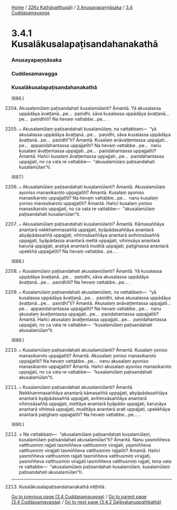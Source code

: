 
[Home](/) / [32Kv Kathāvatthupāḷi](../../../32Kv.md) / [3 Anusayapaṇṇāsaka](../../3.md) / [3.4 Cuddasamavagga](../3.4.md)

# 3.4.1 Kusalākusalapaṭisandahanakathā

### Anusayapaṇṇāsaka

### Cuddasamavagga

### Kusalākusalapaṭisandahanakathā

(686.)

2204. Akusalamūlaṃ paṭisandahati kusalamūlanti? Āmantā. Yā akusalassa uppādāya āvaṭṭanā…pe…  paṇidhi, sāva kusalassa uppādāya āvaṭṭanā…pe…  paṇidhīti? Na hevaṃ vattabbe…pe… .

2205. ๐ Akusalamūlaṃ paṭisandahati kusalamūlaṃ, na vattabbaṃ—  “yā akusalassa uppādāya āvaṭṭanā…pe…  paṇidhi, sāva kusalassa uppādāya āvaṭṭanā…pe…  paṇidhī”ti? Āmantā. Kusalaṃ anāvaṭṭentassa uppajjati…pe…  appaṇidahantassa uppajjatīti? Na hevaṃ vattabbe…pe…  nanu kusalaṃ āvaṭṭentassa uppajjati…pe…  paṇidahantassa uppajjatīti? Āmantā. Hañci kusalaṃ āvaṭṭentassa uppajjati…pe…  paṇidahantassa uppajjati, no ca vata re vattabbe—  “akusalamūlaṃ paṭisandahati kusalamūlan”ti.

(687.)

2206. ๐ Akusalamūlaṃ paṭisandahati kusalamūlanti? Āmantā. Akusalamūlaṃ ayoniso manasikaroto uppajjatīti? Āmantā. Kusalaṃ ayoniso manasikaroto uppajjatīti? Na hevaṃ vattabbe…pe…  nanu kusalaṃ yoniso manasikaroto uppajjatīti? Āmantā. Hañci kusalaṃ yoniso manasikaroto uppajjati, no ca vata re vattabbe—  “akusalamūlaṃ paṭisandahati kusalamūlan”ti.

2207. ๐ Akusalamūlaṃ paṭisandahati kusalamūlanti? Āmantā. Kāmasaññāya anantarā nekkhammasaññā uppajjati, byāpādasaññāya anantarā abyāpādasaññā uppajjati, vihiṃsāsaññāya anantarā avihiṃsāsaññā uppajjati, byāpādassa anantarā mettā uppajjati, vihiṃsāya anantarā karuṇā uppajjati, aratiyā anantarā muditā uppajjati, paṭighassa anantarā upekkhā uppajjatīti? Na hevaṃ vattabbe…pe… .

(688.)

2208. ๐ Kusalamūlaṃ paṭisandahati akusalamūlanti? Āmantā. Yā kusalassa uppādāya āvaṭṭanā…pe…  paṇidhi, sāva akusalassa uppādāya āvaṭṭanā…pe…  paṇidhīti? Na hevaṃ vattabbe…pe… .

2209. ๐ Kusalamūlaṃ paṭisandahati akusalamūlaṃ, na vattabbaṃ—  “yā kusalassa uppādāya āvaṭṭanā…pe…  paṇidhi, sāva akusalassa uppādāya āvaṭṭanā…pe…  paṇidhī”ti? Āmantā. Akusalaṃ anāvaṭṭentassa uppajjati…pe…  appaṇidahantassa uppajjatīti? Na hevaṃ vattabbe…pe…  nanu akusalaṃ āvaṭṭentassa uppajjati…pe…  paṇidahantassa uppajjatīti? Āmantā. Hañci akusalaṃ āvaṭṭentassa uppajjati…pe…  paṇidahantassa uppajjati, no ca vata re vattabbe—  “kusalamūlaṃ paṭisandahati akusalamūlan”ti.

(689.)

2210. ๐ Kusalamūlaṃ paṭisandahati akusalamūlanti? Āmantā. Kusalaṃ yoniso manasikaroto uppajjatīti? Āmantā. Akusalaṃ yoniso manasikaroto uppajjatīti? Na hevaṃ vattabbe…pe…  nanu akusalaṃ ayoniso manasikaroto uppajjatīti? Āmantā. Hañci akusalaṃ ayoniso manasikaroto uppajjati, no ca vata re vattabbe—  “kusalamūlaṃ paṭisandahati akusalamūlan”ti.

2211. ๐ Kusalamūlaṃ paṭisandahati akusalamūlanti? Āmantā. Nekkhammasaññāya anantarā kāmasaññā uppajjati, abyāpādasaññāya anantarā byāpādasaññā uppajjati, avihiṃsāsaññāya anantarā vihiṃsāsaññā uppajjati, mettāya anantarā byāpādo uppajjati, karuṇāya anantarā vihiṃsā uppajjati, muditāya anantarā arati uppajjati, upekkhāya anantarā paṭighaṃ uppajjatīti? Na hevaṃ vattabbe…pe… .

(690.)

2212. × Na vattabbaṃ—  “akusalamūlaṃ paṭisandahati kusalamūlaṃ, kusalamūlaṃ paṭisandahati akusalamūlan”ti? Āmantā. Nanu yasmiññeva vatthusmiṃ rajjati tasmiññeva vatthusmiṃ virajjati, yasmiññeva vatthusmiṃ virajjati tasmiññeva vatthusmiṃ rajjatīti? Āmantā. Hañci yasmiññeva vatthusmiṃ rajjati tasmiññeva vatthusmiṃ virajjati, yasmiññeva vatthusmiṃ virajjati tasmiññeva vatthusmiṃ rajjati, tena vata re vattabbe—  “akusalamūlaṃ paṭisandahati kusalamūlaṃ, kusalamūlaṃ paṭisandahati akusalamūlan”ti.

---

2213. Kusalākusalapaṭisandahanakathā niṭṭhitā.



[Go to previous page (3.4 Cuddasamavagga)](../3.4.md) / [Go to parent page (3.4 Cuddasamavagga)](../3.4.md) / [Go to next page (3.4.2 Saḷāyatanuppattikathā)](3.4.2.md)


